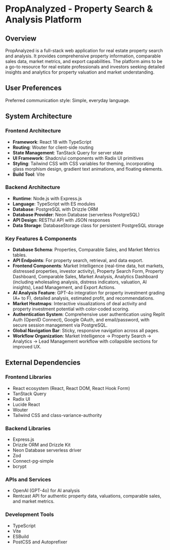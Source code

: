 # PropAnalyzed - Property Search & Analysis Platform

## Overview
PropAnalyzed is a full-stack web application for real estate property search and analysis. It provides comprehensive property information, comparable sales data, market metrics, and export capabilities. The platform aims to be a go-to resource for real estate professionals and investors seeking detailed insights and analytics for property valuation and market understanding.

## User Preferences
Preferred communication style: Simple, everyday language.

## System Architecture

### Frontend Architecture
- **Framework**: React 18 with TypeScript
- **Routing**: Wouter for client-side routing
- **State Management**: TanStack Query for server state
- **UI Framework**: Shadcn/ui components with Radix UI primitives
- **Styling**: Tailwind CSS with CSS variables for theming, incorporating glass morphism design, gradient text animations, and floating elements.
- **Build Tool**: Vite

### Backend Architecture
- **Runtime**: Node.js with Express.js
- **Language**: TypeScript with ES modules
- **Database**: PostgreSQL with Drizzle ORM
- **Database Provider**: Neon Database (serverless PostgreSQL)
- **API Design**: RESTful API with JSON responses
- **Data Storage**: DatabaseStorage class for persistent PostgreSQL storage

### Key Features & Components
- **Database Schema**: Properties, Comparable Sales, and Market Metrics tables.
- **API Endpoints**: For property search, retrieval, and data export.
- **Frontend Components**: Market Intelligence (real-time data, hot markets, distressed properties, investor activity), Property Search Form, Property Dashboard, Comparable Sales, Market Analysis, Analytics Dashboard (including wholesaling analysis, distress indicators, valuation, AI insights), Lead Management, and Export Actions.
- **AI Analysis Feature**: GPT-4o integration for property investment grading (A+ to F), detailed analysis, estimated profit, and recommendations.
- **Market Heatmaps**: Interactive visualizations of deal activity and property investment potential with color-coded scoring.
- **Authentication System**: Comprehensive user authentication using Replit Auth (OpenID Connect), Google OAuth, and email/password, with secure session management via PostgreSQL.
- **Global Navigation Bar**: Sticky, responsive navigation across all pages.
- **Workflow Organization**: Market Intelligence → Property Search → Analytics → Lead Management workflow with collapsible sections for improved UX.

## External Dependencies

### Frontend Libraries
- React ecosystem (React, React DOM, React Hook Form)
- TanStack Query
- Radix UI
- Lucide React
- Wouter
- Tailwind CSS and class-variance-authority

### Backend Libraries
- Express.js
- Drizzle ORM and Drizzle Kit
- Neon Database serverless driver
- Zod
- Connect-pg-simple
- bcrypt

### APIs and Services
- OpenAI (GPT-4o) for AI analysis
- Rentcast API for authentic property data, valuations, comparable sales, and market metrics.

### Development Tools
- TypeScript
- Vite
- ESBuild
- PostCSS and Autoprefixer